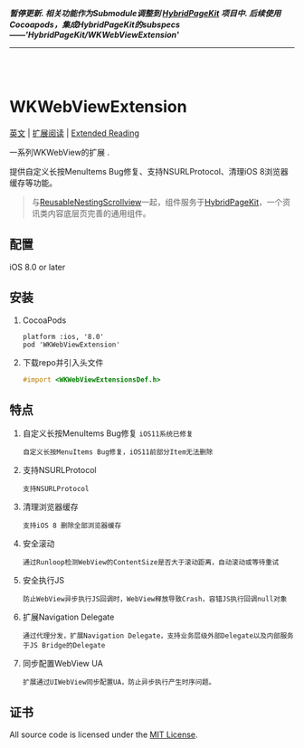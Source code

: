 _**暂停更新. 相关功能作为Submodule调整到 [HybridPageKit](https://github.com/dequan1331/HybridPageKit) 项目中. 后续使用Cocoapods，集成HybridPageKit的subspecs ——'HybridPageKit/WKWebViewExtension'**_

***

<br>
<br>


# WKWebViewExtension

[英文](./README.md) | [扩展阅读](https://dequan1331.github.io/) | [Extended Reading](https://dequan1331.github.io/index-en.html)


一系列WKWebView的扩展 .

提供自定义长按MenuItems Bug修复、支持NSURLProtocol、清理iOS 8浏览器缓存等功能。
 
> 与[ReusableNestingScrollview](https://github.com/dequan1331/ReusableNestingScrollview)一起，组件服务于[HybridPageKit](https://github.com/dequan1331/HybridPageKit)，一个资讯类内容底层页完善的通用组件。

## 配置

iOS 8.0 or later

		
##	安装

1.	CocoaPods
	
		platform :ios, '8.0'
		pod 'WKWebViewExtension'

2.	下载repo并引入头文件

	```objective-c
	#import <WKWebViewExtensionsDef.h>
	```

## 特点

1.	自定义长按MenuItems Bug修复  `iOS11系统已修复`

	
		自定义长按MenuItems Bug修复，iOS11前部分Item无法删除
   		

2.	支持NSURLProtocol

		支持NSURLProtocol

3.	清理浏览器缓存

		支持iOS 8 删除全部浏览器缓存
		
4.	安全滚动

		通过Runloop检测WebView的ContentSize是否大于滚动距离，自动滚动或等待重试
		
5.	安全执行JS

		防止WebView异步执行JS回调时，WebView释放导致Crash，容错JS执行回调null对象
		
6.	扩展Navigation Delegate

		通过代理分发，扩展Navigation Delegate，支持业务层级外部Delegate以及内部服务于JS Bridge的Delegate

7.	同步配置WebView UA

		扩展通过UIWebView同步配置UA，防止异步执行产生时序问题。
		
## 证书

All source code is licensed under the [MIT License](https://github.com/dequan1331/WKWebViewExtension/blob/master/LICENSE).